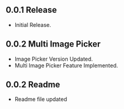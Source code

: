 ## 0.0.1 Release

* Initial Release.

## 0.0.2 Multi Image Picker

* Image Picker Version Updated.
* Multi Image Picker Feature Implemented.

## 0.0.2 Readme
* Readme file updated